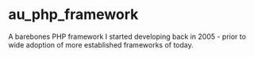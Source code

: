 au_php_framework
============

A barebones PHP framework I started developing back in 2005 - prior to wide adoption of more established frameworks of today.
